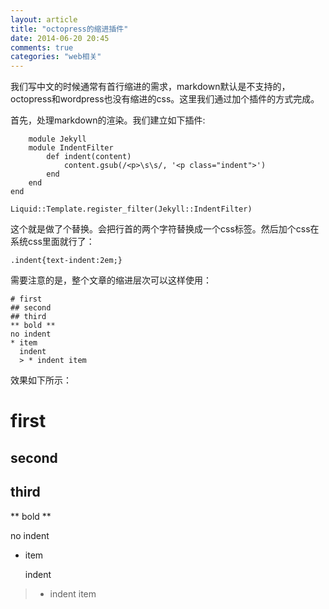 ```yaml
---
layout: article
title: "octopress的缩进插件"
date: 2014-06-20 20:45
comments: true
categories: "web相关"
---
```




  我们写中文的时候通常有首行缩进的需求，markdown默认是不支持的，octopress和wordpress也没有缩进的css。这里我们通过加个插件的方式完成。

  首先，处理markdown的渲染。我们建立如下插件:

	  	module Jekyll
	    module IndentFilter
	        def indent(content)
	            content.gsub(/<p>\s\s/, '<p class="indent">')
	        end
	    end
	end

	Liquid::Template.register_filter(Jekyll::IndentFilter)
  
  这个就是做了个替换。会把行首的两个字符替换成一个css标签。然后加个css在系统css里面就行了：

	.indent{text-indent:2em;}
  
<!--more-->

  需要注意的是，整个文章的缩进层次可以这样使用：

	# first
	## second
	## third
	** bold **
	no indent
	* item
	  indent
	  > * indent item

  效果如下所示：

# first
## second
## third

** bold **

no indent

* item

  indent

> * indent item

